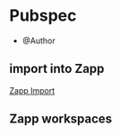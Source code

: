 # Pubspec

- @Author 

## import into Zapp

[Zapp Import](https://zapp.run/github/Robert-Scub/formation-flutter/tree/main/demo/pubspec)

## Zapp workspaces

